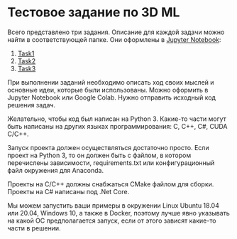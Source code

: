 # Тестовое задание по 3D ML

Всего представлено три задания. Описание для каждой задачи можно найти в соответствующей папке. Они оформлены в [Jupyter Notebook](https://jupyter.org/): 

1. [Task1](Task1) 
2. [Task2](Task2) 
3. [Task3](Task3)

При выполнении заданий необходимо описать ход своих мыслей и основные идеи, которые были использованы. Можно оформить в Jupyter Notebook или Google Colab. Нужно отправить исходный код решения задач.

Желательно, чтобы код был написан на Python 3. Какие-то части могут быть написаны на других языках программирования: C, C++, C#, CUDA C/C++.

Запуск проекта должен осуществляться достаточно просто. Если проект на Python 3, то он должен быть c файлом, в котором перечислены зависимости, requirements.txt или конфигурационный файл окружения для Anaconda.

Проекты на C/C++ должны снабжаться CMake файлом для сборки. Проекты на C# написаны под .Net Core.

Мы можем запустить ваши примеры в окружении Linux Ubuntu 18.04 или 20.04, Windows 10, а также в Docker, поэтому лучше явно указывать на какой ОС предполагается запуск, если от этого зависят какие-то части в решении.
